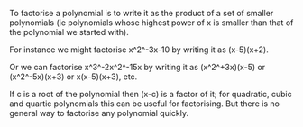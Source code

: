 To factorise a polynomial is to write it as the product of a set of
smaller polynomials (ie polynomials whose highest power of x is smaller
than that of the polynomial we started with).

For instance we might factorise x^2^-3x-10 by writing it as (x-5)(x+2).

Or we can factorise x^3^-2x^2^-15x by writing it as (x^2^+3x)(x-5) or
(x^2^-5x)(x+3) or x(x-5)(x+3), etc.

If c is a root of the polynomial then (x-c) is a factor of it; for
quadratic, cubic and quartic polynomials this can be useful for
factorising. But there is no general way to factorise any polynomial
quickly.
